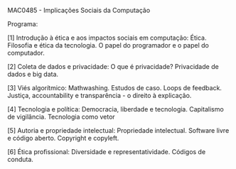 MAC0485 - Implicações Sociais da Computação

Programa:

[1] Introdução à ética e aos impactos sociais em computação: Ética. Filosofia e ética da tecnologia. O papel do programador e o papel do computador. 

[2] Coleta de dados e privacidade: O que é privacidade? Privacidade de dados e big data. 

[3] Viés algorítmico: Mathwashing. Estudos de caso. Loops de feedback. Justiça, accountability e transparência - o direito à explicação. 

[4] Tecnologia e política: Democracia, liberdade e tecnologia. Capitalismo de vigilância. Tecnologia como vetor 

[5] Autoria e propriedade intelectual: Propriedade intelectual. Software livre e código aberto. Copyright e copyleft. 

[6] Ética profissional: Diversidade e representatividade. Códigos de conduta.
